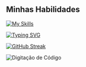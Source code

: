## Minhas Habilidades
[![My Skills](https://skillicons.dev/icons?i=SQL,python,git,github)](https://skillicons.dev)

[![Typing SVG](https://readme-typing-svg.herokuapp.com?font=Fira+Code&weight=200&pause=1000&color=43FF00&background=1BFF8700&width=435&lines=+Ol%C3%A1!+Sou+Rafael+J%C3%BAnior+Chaves+de+Jesus;estudante+de+Ci%C3%AAncia+da+Computa%C3%A7%C3%A3o;na+Universidade+Feevale;+e+de+Ci%C3%AAncia+de+Dados+na+EBAC.;Estou+sempre+buscando+expandir+meus+;conhecimentos+e+aplicar+a+tecnologia;para+resolver+problemas+reais)](https://git.io/typing-svg)

[![GitHub Streak](https://github-readme-streak-stats.herokuapp.com/?user=Rafa-Chaves&theme=dracula)](https://git.io/streak-stats)

![Digitação de Código](https://media.giphy.com/media/v1.Y2lkPTc5MGI3NjExYTJjYTM1ODJidDNwdm5wZThkZzRzMGl6czBjdHB0cmlzZGl3eXJ3NSZlcD12MV9pbnRlcm5hbF9naWZzX2dpZklkJmN0PWc/tPruKqK09tZfD3p2/giphy.gif)










